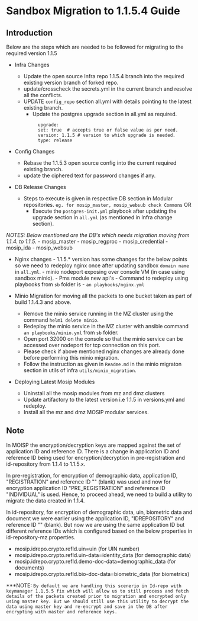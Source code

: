 # Sandbox Migration to 1.1.5.4 Guide

## Introduction
Below are the steps which are needed to be followed for migrating to the required version 1.1.5

* Infra Changes
	- Update the open source Infra repo 1.1.5.4 branch into the required existing version branch of forked repo.
	- update/crosscheck the secrets.yml in the current branch and resolve all the conflicts.
	- UPDATE ```config_repo``` section all.yml with details pointing to the latest existing branch.
        - Update the postgres upgrade section in all.yml as required.
          ```
            upgrade:
            set: true  # accepts true or false value as per need.
            version: 1.1.5 # version to which upgrade is needed.
            type: release
          ```

* Config Changes
	- Rebase the 1.1.5.3 open source config into the current required existing branch.
	- update the ciphered text for password changes if any.

* DB Release Changes
	- Steps to execute is given in respective DB section in Modular repositories. ``` eg. for mosip_master, mosip_websub check Commons ```
         OR
        - Execute the ``` postgres-init.yml ``` playbook after updating the upgrade section in ``` all.yml ``` (as mentioned in Infra change section).

**NOTES: Below mentioned are the DB's which needs migration moving from 1.1.4.* to 1.1.5.*
        - mosip_master
        - mosip_regproc
        - mosip_credential
        - mosip_ida
        - mosip_websub

* Nginx changes
        - 1.1.5.* version has some changes for the below points so we need to redeploy nginx once after updating sandbox ```domain name``` in ```all.yml```.
        - minio nodeport exposing over console VM (in case using sandbox minio).
        - Pms module new api's
        - Command to redeploy using playbooks from ```sb``` folder is
        - ```an playbooks/nginx.yml```

* Minio Migration for moving all the packets to one bucket taken as part of build 1.1.4.3 and above.
	- Remove the minio service running in the MZ cluster using the command ```helm1 delete minio```.
	- Redeploy the minio service in the MZ cluster with ansible command ```an playbooks/minio.yml``` from ```sb``` folder.
	- Open port 32000 on the console so that the minio service can be accessed over nodeport for tcp connection on this port.
	- Please check if above mentioned nginx changes are already done before performing this minio migration.
	- Follow the instruction as given in ```Readme.md``` in the minio migraton section in utils of infra ```utils/minio_migration```.

* Deploying Latest Mosip Modules
	- Uninstall all the mosip modules from mz and dmz clusters 
	- Update artifactory to the latest version i.e 1.1.5 in versions.yml and redeploy.
	- Install all the mz and dmz MOSIP modular services.

## Note
In MOISP the encryption/decryption keys are mapped against the set of application ID and reference ID. There is a change in application ID and reference ID being used for encryption/decryption in pre-registration and id-repository from 1.1.4 to 1.1.5.x.

In pre-registration, for encryption of demographic data, application ID, "REGISTRATION" and reference ID "" (blank) was used and now for encryption application ID "PRE_REGISTRATION" and reference ID "INDIVIDUAL" is used. Hence, to proceed ahead, we need to build a utility to migrate the data created in 1.1.4.

In id-repository, for encryption of demographic data, uin, biometric data and document we were earlier using the application ID, "IDREPOSITORY" and reference ID "" (blank). But now we are using the same application ID but different reference IDs which is configured based on the below properties in id-repository-mz.properties.

* mosip.idrepo.crypto.refId.uin=uin (for UIN number)
* mosip.idrepo.crypto.refId.uin-data=identity_data (for demographic data)
* mosip.idrepo.crypto.refId.demo-doc-data=demographic_data (for documents)
* mosip.idrepo.crypto.refId.bio-doc-data=biometric_data (for biometrics)

***NOTE: 
```By default we are handling this scenerio in Id-repo with keymanager 1.1.5.5 fix which will allow us to still process and fetch details of the packets created prior to migration and encrypted only using master key. But we should still use this utility to decrypt the data using master key and re-encrypt and save in the DB after encrypting with master and reference keys.```

